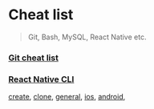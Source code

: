 # Cheat list

> Git, Bash, MySQL, React Native etc.

### [Git cheat list](/git)

### [React Native CLI](/react-native)
[create](/react-native#create), 
[clone](/react-native#clone), 
[general](/react-native#general), 
[ios](/react-native#ios), 
[android](/react-native#android), 
